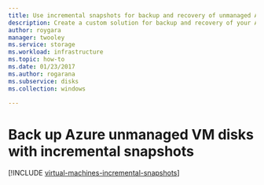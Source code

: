 ```yaml
---
title: Use incremental snapshots for backup and recovery of unmanaged Azure Windows VM disks 
description: Create a custom solution for backup and recovery of your Azure Windows virtual machine disks using incremental snapshots.
author: roygara
manager: twooley
ms.service: storage
ms.workload: infrastructure
ms.topic: how-to
ms.date: 01/23/2017
ms.author: rogarana
ms.subservice: disks
ms.collection: windows

---
```

# Back up Azure unmanaged VM disks with incremental snapshots
[!INCLUDE [virtual-machines-incremental-snapshots](../../../includes/virtual-machines-incremental-snapshots.md)]
